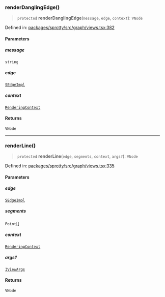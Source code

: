 
### renderDanglingEdge()

> `protected` **renderDanglingEdge**(`message`, `edge`, `context`): `VNode`

Defined in: [packages/sprotty/src/graph/views.tsx:382](https://github.com/eclipse-sprotty/sprotty/blob/f9b2433481cc27a1ac0c92d525a92039ae7f6c76/packages/sprotty/src/graph/views.tsx#L382)

#### Parameters

##### message

`string`

##### edge

[`SEdgeImpl`](../Class.SEdgeImpl)

##### context

[`RenderingContext`](../Interface.RenderingContext)

#### Returns

`VNode`

***

### renderLine()

> `protected` **renderLine**(`edge`, `segments`, `context`, `args?`): `VNode`

Defined in: [packages/sprotty/src/graph/views.tsx:335](https://github.com/eclipse-sprotty/sprotty/blob/f9b2433481cc27a1ac0c92d525a92039ae7f6c76/packages/sprotty/src/graph/views.tsx#L335)

#### Parameters

##### edge

[`SEdgeImpl`](../Class.SEdgeImpl)

##### segments

`Point`[]

##### context

[`RenderingContext`](../Interface.RenderingContext)

##### args?

[`IViewArgs`](../Interface.IViewArgs)

#### Returns

`VNode`
